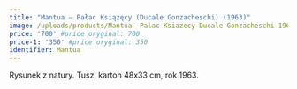 ```yaml
---
title: "Mantua – Pałac Książęcy (Ducale Gonzacheschi) (1963)"
image: /uploads/products/Mantua--Palac-Ksiazecy-Ducale-Gonzacheschi-1963.jpg
price: '700' #price oryginal: 700
price-1: '350' #price oryginal: 350
identifier: Mantua
---
```


Rysunek z natury. Tusz, karton 48x33 cm, rok 1963.